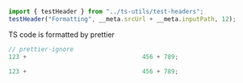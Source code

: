```ts eval --out=md --hide
import { testHeader } from "../ts-utils/test-headers";
testHeader("Formatting", __meta.srcUrl + __meta.inputPath, 12);
```

TS code is formatted by prettier

```ts eval --hideout --meta
// prettier-ignore
123 +                                456 + 789;
```

<!-- prettier-ignore-start -->
```ts eval --hideout --meta
123 +                                456 + 789;
```
<!-- prettier-ignore-end -->
